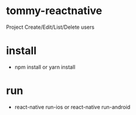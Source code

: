 # tommy-reactnative
Project Create/Edit/List/Delete users

# install
 - npm install or yarn install

# run 
 - react-native run-ios or react-native run-android
